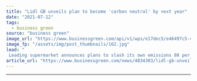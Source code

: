 ```yaml
---
title: "Lidl GB unveils plan to become 'carbon neutral' by next year"
date: "2021-07-12"
tags: 
  - business green
source: "business green"
image_url: "https://www.businessgreen.com/api/v1/wps/e17dec5/e46497c5-448a-4e73-bb56-5d6af5c53820/2/Lidl-store-185x114.jpg"
image_fp: "/assets/img/post_thumbnails/162.jpg"
lead: "
 Leading supermarket announces plans to slash its own emissions 80 per cent by 2030 and work with suppliers to develop ambitious decarbonisation strategies ..."
article_url: "https://www.businessgreen.com/news/4034303/lidl-gb-unveils-plan-carbon-neutral"
---
```


---

